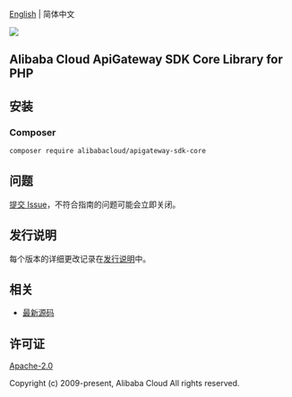 [English](README.md) | 简体中文

![](https://aliyunsdk-pages.alicdn.com/icons/AlibabaCloud.svg)

## Alibaba Cloud ApiGateway SDK Core Library for PHP

## 安装

### Composer

```bash
composer require alibabacloud/apigateway-sdk-core
```

## 问题

[提交 Issue](https://github.com/aliyun/alibabacloud-apigateway-core-sdk/issues/new)，不符合指南的问题可能会立即关闭。

## 发行说明

每个版本的详细更改记录在[发行说明](./ChangeLog.txt)中。

## 相关

* [最新源码](https://github.com/aliyun/alibabacloud-apigateway-core-sdk)

## 许可证

[Apache-2.0](http://www.apache.org/licenses/LICENSE-2.0)

Copyright (c) 2009-present, Alibaba Cloud All rights reserved.
